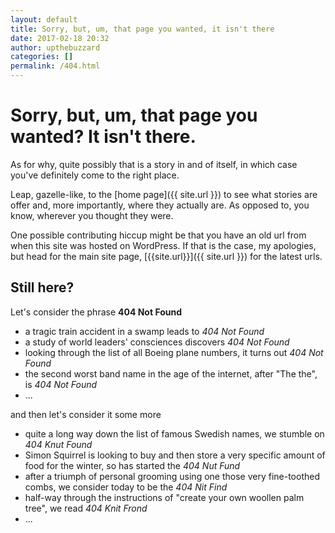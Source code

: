 ```yaml
---
layout: default
title: Sorry, but, um, that page you wanted, it isn't there
date: 2017-02-18 20:32
author: upthebuzzard
categories: []
permalink: /404.html
---
```

# Sorry, but, um, that page you wanted? It isn't there.

As for why, quite possibly that is a story in and of itself, in which case you've definitely come to the right place.

Leap, gazelle-like, to the [home page]({{ site.url }}) to see what stories are offer and, more importantly, where they actually are. As opposed to, you know, wherever you thought they were.

One possible contributing hiccup might be that you have an old url from when this site was hosted on WordPress. If that is the case, my apologies, but head for the main site page, [{{site.url}}]({{ site.url }}) for the latest urls.

## Still here?

Let's consider the phrase **404 Not Found**

* a tragic train accident in a swamp leads to _404 Not Found_
* a study of world leaders' consciences discovers _404 Not Found_
* looking through the list of all Boeing plane numbers, it turns out _404 Not Found_
* the second worst band name in the age of the internet, after "The the", is _404 Not Found_
* ...

and then let's consider it some more

* quite a long way down the list of famous Swedish names, we stumble on _404 Knut Found_
* Simon Squirrel is looking to buy and then store a very specific amount of food for the winter, so has started the _404 Nut Fund_
* after a triumph of personal grooming using one those very fine-toothed combs, we consider today to be the _404 Nit Find_
* half-way through the instructions of "create your own woollen palm tree", we read _404 Knit Frond_
* ...
